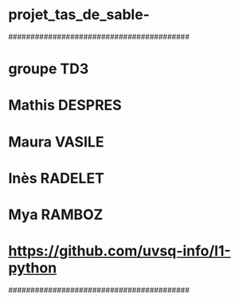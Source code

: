 # projet_tas_de_sable-
#########################################
# groupe TD3
# Mathis DESPRES
# Maura VASILE 
# Inès RADELET
# Mya RAMBOZ
# https://github.com/uvsq-info/l1-python
#########################################
